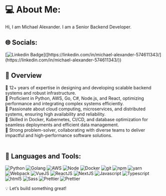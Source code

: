 # 💻 About Me:
Hi, I am Michael Alexander. I am a Senior Backend Developer.

## 🌐 Socials:
[![Linkedin Badge](https://img.shields.io/badge/-MichaelAlexander-blue?style=flat&logo=Linkedin&logoColor=white&link=[[[[https://www.linkedin.com/in/erikfinkel](https://linkedin.com/in/michael-alexander-574611343)](https://linkedin.com/in/michael-alexander-574611343)/](https://linkedin.com/in/michael-alexander-574611343)](https://linkedin.com/in/michael-alexander-574611343/))]([https://linkedin.com/in/michael-alexander-574611343/](https://linkedin.com/in/michael-alexander-574611343/))

## 🚀 Overview
🔹 12+ years of expertise in designing and developing scalable backend systems and robust infrastructure.<br>
🔹 Proficient in Python, AWS, Go, C#, Node.js, and React, optimizing performance and integrating complex systems efficiently.<br>
🔹 Passionate about cloud computing, microservices, and distributed systems, ensuring high availability and reliability.<br>
🔹 Skilled in Docker, Kubernetes, CI/CD, and database optimization for seamless deployments and efficient data management.<br>
🔹 Strong problem-solver, collaborating with diverse teams to deliver impactful and high-performance software solutions.<br><br>

## 🚀 Languages and Tools:

<p>
  <img alt="Python" src="https://img.shields.io/badge/-Python-3670A0?style=flat-square&logo=python&logoColor=white" />
  <img alt="Golang" src="https://img.shields.io/badge/-Golang-00ADD8?style=flat-square&logo=golang&logoColor=white" />
  <img alt="AWS" src="https://img.shields.io/badge/-AWS-232F3E?style=flat-square&logo=aws&logoColor=white" />
  <img alt="Node" src="https://img.shields.io/badge/-Node-232F3E?style=flat-square&logo=node&logoColor=white" />
  <img alt="Docker" src="https://img.shields.io/badge/-Docker-46a2f1?style=flat-square&logo=docker&logoColor=white" />
  <img alt="git" src="https://img.shields.io/badge/-Git-F05032?style=flat-square&logo=git&logoColor=white" />
  <img alt="npm" src="https://img.shields.io/badge/-NPM-CB3837?style=flat-square&logo=npm&logoColor=white" />
  <img alt="yarn" src="https://img.shields.io/badge/-Yarn-2B8EBB?style=flat-square&logo=yarn&logoColor=white" />
  <img alt="Webpack" src="https://img.shields.io/badge/-Webpack-8DD6F9?style=flat-square&logo=webpack&logoColor=white" /> 
  <img alt="VueJS" src="https://img.shields.io/badge/-VueJS-3FB883?style=flat-square&logo=vue.js&logoColor=white" /> 
  <img alt="ReactJS" src="https://img.shields.io/badge/-ReactJS-5ED3F3?style=flat-square&logo=react&logoColor=white" />
  <img alt="NextJS" src="https://img.shields.io/badge/-NextJS-000000?style=flat-square&logo=react&logoColor=white" />
  <img alt="Javascript" src="https://img.shields.io/badge/-Javascript-EFD81D?style=flat-square&logo=javascript&logoColor=white" /> 
  <img alt="Typescript" src="https://img.shields.io/badge/-Typescript-2F74C0?style=flat-square&logo=typescript&logoColor=white" />
  <img alt="html5" src="https://img.shields.io/badge/-HTML5-E34F26?style=flat-square&logo=html5&logoColor=white" />
  <img alt="Sass" src="https://img.shields.io/badge/-Sass-CC6699?style=flat-square&logo=sass&logoColor=white" />
  <img alt="Prettier" src="https://img.shields.io/badge/-Prettier-F7B93E?style=flat-square&logo=prettier&logoColor=white" />
  <img alt="Prettier" src="https://img.shields.io/badge/-Eslint-4A32C3?style=flat-square&logo=eslint&logoColor=white" />
</p>


💡 Let’s build something great!
